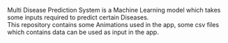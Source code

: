 Multi Disease Prediction System is a Machine Learning model which takes some inputs required to predict certain Diseases.   
This repository contains some Animations used in the app, some csv files which contains data can be used as input in the app.
